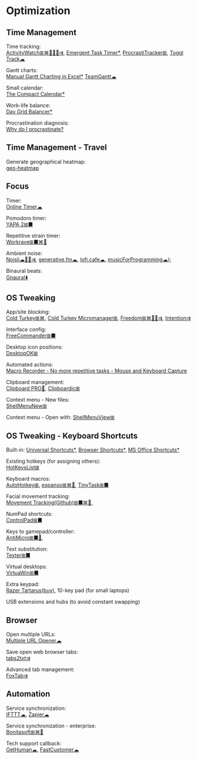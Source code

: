 # Optimization

## Time Management

Time tracking:  
[ActivityWatch⊞⌘🐧🍎🤖⇉](https://activitywatch.net/),
[Emergent Task Timer*](https://davidseah.com/node/the-emergent-task-timer/),
[ProcrastiTracker⊞](http://strlen.com/procrastitracker/),
[Toggl Track☁](https://toggl.com/)

Gantt charts:  
[Manual Gantt Charting in Excel*](https://davidseah.com/node/manual-gantt-charting-in-excel/)
[TeamGantt☁](https://www.teamgantt.com/)

Small calendar:  
[The Compact Calendar*](https://davidseah.com/node/compact-calendar/)

Work-life balance:  
[Day Grid Balancer*](https://davidseah.com/node/the-day-grid-balancer/)

Procrastination diagnosis:  
[Why do I procrastinate?](https://whydoiprocrastinate.com/)

## Time Management - Travel

Generate geographical heatmap:  
[geo-heatmap](https://github.com/luka1199/geo-heatmap)

## Focus

Timer:  
[Online Timer☁](http://www.timer-tab.com/)

Pomodoro timer:  
[YAPA 2⊞■](https://github.com/YetAnotherPomodoroApp/YAPA-2)

Repetitive strain timer:  
[Workrave⊞■⌘🐧](http://www.workrave.org/)

Ambient noise:  
[Noisli☁🍎🤖⇉](https://www.noisli.com/),
[generative.fm☁](https://generative.fm/),
[lofi.cafe☁](https://lofi.cafe/),
[musicForProgramming☁);](https://www.musicforprogramming.net/)

Binaural beats:  
[Gnaural⬇️](https://sourceforge.net/projects/gnaural/)

## OS Tweaking

App/site blocking:  
[Cold Turkey⊞⌘](https://getcoldturkey.com/),
[Cold Turkey Micromanager⊞](https://getcoldturkey.com/micromanager/),
[Freedom⊞⌘🍎🤖⇉](https://freedom.to/),
[Intention⇉](https://www.getintention.com/)

Interface config:  
[FreeCommander⊞■](https://freecommander.com/en/summary/)

Desktop icon positions:  
[DesktopOK⊞](https://www.softwareok.com/?seite=Freeware/DesktopOK)

Automated actions:  
[Macro Recorder - No more repetitive tasks - Mouse and Keyboard Capture](https://www.macrorecorder.com/)

Clipboard management:  
[Clipboard PRO🍎](https://clipboardpro.app/),
[Clipboardic⊞](https://www.nirsoft.net/utils/clipboardic.html)

Context menu - New files:  
[ShellMenuNew⊞](https://www.nirsoft.net/utils/shell_menu_new.html)

Context menu - Open with:
[ShellMenuView⊞](https://www.nirsoft.net/utils/shell_menu_view.html)

## OS Tweaking - Keyboard Shortcuts

Built-in:
[Universal Shortcuts*](https://stucky.tech/toolbox/u),
[Browser Shortcuts*](https://stucky.tech/toolbox/b),
[MS Office Shortcuts*](https://stucky.tech/toolbox/o)

Existing hotkeys (for assigning others):  
[HotKeysList⊞](https://www.nirsoft.net/utils/hot_keys_list.html)

Keyboard macros:  
[AutoHotkey⊞](https://www.autohotkey.com/),
[espanso⊞⌘🐧](https://espanso.org/),
[TinyTask⊞■](https://thetinytask.com/)

Facial movement tracking:  
[Movement Tracking(Github)⊞■⌘🐧](https://github.com/surya-veer/movement-tracking),

NumPad shortcuts:  
[ControlPad⊞■](https://sector-seven.com/software/controlpad)

Keys to gamepad/controller:  
[AntiMicro⊞■🐧](https://github.com/AntiMicro/antimicro),

Text substitution:  
[Texter⊞■](https://texter.en.softonic.com/)

Virtual desktops:  
[VirtuaWin⊞■](https://virtuawin.sourceforge.io/)

Extra keypad:  
[Razer Tartarus(buy)](https://www.razer.com/search/tartarus),
10-key pad (for small laptops)

USB extensions and hubs (to avoid constant swapping)

## Browser

Open multiple URLs:  
[Multiple URL Opener☁](https://www.websiteplanet.com/webtools/multiple-url/)

Save open web browser tabs:  
[tabs2txt⇉](https://addons.mozilla.org/en-US/firefox/addon/tabs2txt/)

Advanced tab management:  
[FoxTab⇉](https://www.foxtab.com/)

## Automation

Service synchronization:  
[IFTTT☁](https://ifttt.com),
[Zapier☁](https://zapier.com/)

Service synchronization - enterprise:  
[Bonitasoft⊞⌘🐧](https://www.bonitasoft.com/)

Tech support callback:  
[GetHuman☁](https://gethuman.com/),
[FastCustomer☁](http://www.fastcustomer.com/)
